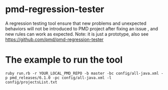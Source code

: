 # pmd-regression-tester
A regression testing tool ensure that new problems and unexpected behaviors will not be introduced to PMD project after fixing an issue , and new rules can work as expected. 
Note: it is just a prototype, also see https://github.com/pmd/pmd-regression-tester
# The example to run the tool
`ruby run.rb -r YOUR_LOCAL_PMD_REPO -b master -bc config/all-java.xml -p pmd_releases/6.1.0 -pc config/all-java.xml -l config/projectsList.txt`
